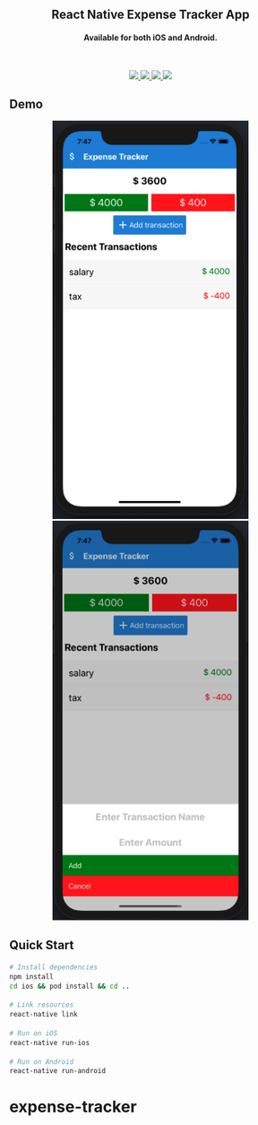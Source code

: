 <h2 align="center">
React Native Expense Tracker App
</h2>

<h4 align="center">
Available for both iOS and Android.
</h4>

<br>

<p align="center">
   <a href="https://github.com/arunagnz/slam-book/blob/master/LICENSE">
      <img src="https://img.shields.io/badge/license-MIT-blue.svg" />
   </a>
   <a href="https://github.com/arunagnz/slam-book/actions/new">
      <img src="https://img.shields.io/badge/build-passing-brightgreen" />
   </a>
   <a href="https://github.com/arunagnz/slam-book/issues">
      <img src="https://img.shields.io/badge/coverage-100%25-brightgreen" />
   </a>
   <a href="https://github.com/arunagnz/slam-book/pulls">
      <img src="https://img.shields.io/badge/PRs-welcome-brightgreen.svg" />
   </a>
</p>

## Demo

<p align="center">
   <img width=350 src="./resource/HomeScreen.png" />
   <img width=350 src="./resource/AddTransactionBottomSheet.png" />
</p>

## Quick Start

```bash
# Install dependencies
npm install
cd ios && pod install && cd ..

# Link resources
react-native link

# Run on iOS
react-native run-ios

# Run on Android
react-native run-android

```
# expense-tracker

